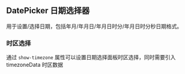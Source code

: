 <div class="demo-header">
<p class="overviewicon">
  <span class="wapi-form-datepicker"/>
</p>

## DatePicker 日期选择器

<nova-uxlink widget-name="DatePicker"></nova-uxlink>

用于设置/选择日期，包括年月/年月日/年月日时分/年月日时分秒日期格式。
</div>

### 时区选择

通过 `show-timezone` 属性可以设置日期选择面板时区选择，同时需要引入 timezoneData 时区数据

<nova-demo-view link="date-picker/timezone.vue"></nova-demo-view>

<br>
